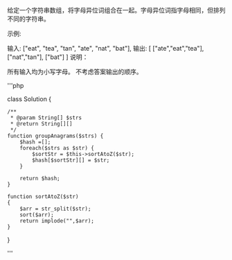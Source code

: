 给定一个字符串数组，将字母异位词组合在一起。字母异位词指字母相同，但排列不同的字符串。

示例:

输入: ["eat", "tea", "tan", "ate", "nat", "bat"],
输出:
[
  ["ate","eat","tea"],
  ["nat","tan"],
  ["bat"]
]
说明：

所有输入均为小写字母。
不考虑答案输出的顺序。

'''php

class Solution {

    /**
     * @param String[] $strs
     * @return String[][]
     */
    function groupAnagrams($strs) {
        $hash =[];
        foreach($strs as $str) {
            $sortStr = $this->sortAtoZ($str);
            $hash[$sortStr][] = $str;
        }

        return $hash;
    }

    function sortAtoZ($str)
    {
        $arr = str_split($str);
        sort($arr);
        return implode("",$arr);
    }
}

'''